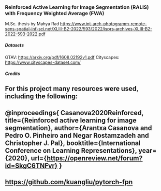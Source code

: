 ### Reinforced Active Learning for Image Segmentation (RALIS) with Frequency Weighted Average (FWA)
M.Sc. thesis by Mahya Rad 
https://www.int-arch-photogramm-remote-sens-spatial-inf-sci.net/XLIII-B2-2022/593/2022/isprs-archives-XLIII-B2-2022-593-2022.pdf


##### Datasets
GTAV: https://arxiv.org/pdf/1608.02192v1.pdf
Cityscapes: https://www.cityscapes-dataset.com/

##### Credits
For this project many resources were used, including the following:
------------------
@inproceedings{
Casanova2020Reinforced,
title={Reinforced active learning for image segmentation},
author={Arantxa Casanova and Pedro O. Pinheiro and Negar Rostamzadeh and Christopher J. Pal},
booktitle={International Conference on Learning Representations},
year={2020},
url={https://openreview.net/forum?id=SkgC6TNFvr}
}
---------------------
https://github.com/kuangliu/pytorch-fpn
-----------------------
